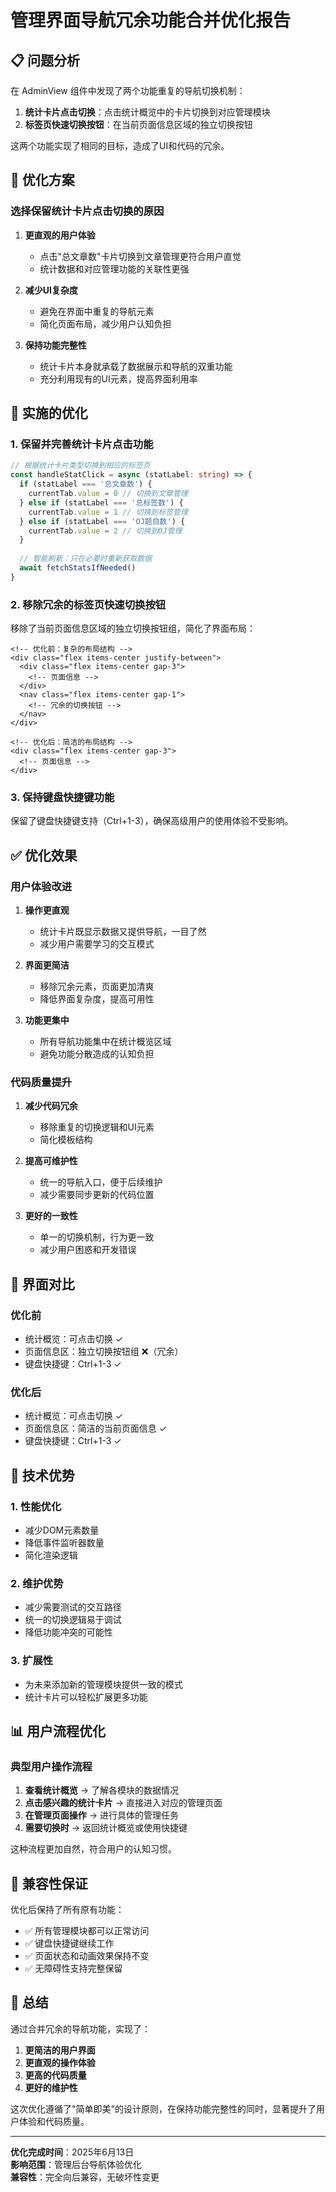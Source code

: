 # 管理界面导航冗余功能合并优化报告

## 📋 问题分析

在 AdminView 组件中发现了两个功能重复的导航切换机制：

1. **统计卡片点击切换**：点击统计概览中的卡片切换到对应管理模块
2. **标签页快速切换按钮**：在当前页面信息区域的独立切换按钮

这两个功能实现了相同的目标，造成了UI和代码的冗余。

## 🎯 优化方案

### 选择保留统计卡片点击切换的原因

1. **更直观的用户体验**
   - 点击"总文章数"卡片切换到文章管理更符合用户直觉
   - 统计数据和对应管理功能的关联性更强

2. **减少UI复杂度**
   - 避免在界面中重复的导航元素
   - 简化页面布局，减少用户认知负担

3. **保持功能完整性**
   - 统计卡片本身就承载了数据展示和导航的双重功能
   - 充分利用现有的UI元素，提高界面利用率

## 🔧 实施的优化

### 1. 保留并完善统计卡片点击功能

```typescript
// 根据统计卡片类型切换到相应的标签页
const handleStatClick = async (statLabel: string) => {
  if (statLabel === '总文章数') {
    currentTab.value = 0 // 切换到文章管理
  } else if (statLabel === '总标签数') {
    currentTab.value = 1 // 切换到标签管理
  } else if (statLabel === 'OJ题目数') {
    currentTab.value = 2 // 切换到OJ管理
  }
  
  // 智能刷新：只在必要时重新获取数据
  await fetchStatsIfNeeded()
}
```

### 2. 移除冗余的标签页快速切换按钮

移除了当前页面信息区域的独立切换按钮组，简化了界面布局：

```vue
<!-- 优化前：复杂的布局结构 -->
<div class="flex items-center justify-between">
  <div class="flex items-center gap-3">
    <!-- 页面信息 -->
  </div>
  <nav class="flex items-center gap-1">
    <!-- 冗余的切换按钮 -->
  </nav>
</div>

<!-- 优化后：简洁的布局结构 -->
<div class="flex items-center gap-3">
  <!-- 页面信息 -->
</div>
```

### 3. 保持键盘快捷键功能

保留了键盘快捷键支持（Ctrl+1-3），确保高级用户的使用体验不受影响。

## ✅ 优化效果

### 用户体验改进

1. **操作更直观**
   - 统计卡片既显示数据又提供导航，一目了然
   - 减少用户需要学习的交互模式

2. **界面更简洁**
   - 移除冗余元素，页面更加清爽
   - 降低界面复杂度，提高可用性

3. **功能更集中**
   - 所有导航功能集中在统计概览区域
   - 避免功能分散造成的认知负担

### 代码质量提升

1. **减少代码冗余**
   - 移除重复的切换逻辑和UI元素
   - 简化模板结构

2. **提高可维护性**
   - 统一的导航入口，便于后续维护
   - 减少需要同步更新的代码位置

3. **更好的一致性**
   - 单一的切换机制，行为更一致
   - 减少用户困惑和开发错误

## 🎨 界面对比

### 优化前

- 统计概览：可点击切换 ✓
- 页面信息区：独立切换按钮组 ❌（冗余）
- 键盘快捷键：Ctrl+1-3 ✓

### 优化后  

- 统计概览：可点击切换 ✓
- 页面信息区：简洁的当前页面信息 ✓
- 键盘快捷键：Ctrl+1-3 ✓

## 🚀 技术优势

### 1. 性能优化

- 减少DOM元素数量
- 降低事件监听器数量
- 简化渲染逻辑

### 2. 维护优势

- 减少需要测试的交互路径
- 统一的切换逻辑易于调试
- 降低功能冲突的可能性

### 3. 扩展性

- 为未来添加新的管理模块提供一致的模式
- 统计卡片可以轻松扩展更多功能

## 📊 用户流程优化

### 典型用户操作流程

1. **查看统计概览** → 了解各模块的数据情况
2. **点击感兴趣的统计卡片** → 直接进入对应的管理页面
3. **在管理页面操作** → 进行具体的管理任务
4. **需要切换时** → 返回统计概览或使用快捷键

这种流程更加自然，符合用户的认知习惯。

## 🔄 兼容性保证

优化后保持了所有原有功能：

- ✅ 所有管理模块都可以正常访问
- ✅ 键盘快捷键继续工作
- ✅ 页面状态和动画效果保持不变
- ✅ 无障碍性支持完整保留

## 🎯 总结

通过合并冗余的导航功能，实现了：

1. **更简洁的用户界面**
2. **更直观的操作体验**
3. **更高的代码质量**
4. **更好的维护性**

这次优化遵循了"简单即美"的设计原则，在保持功能完整性的同时，显著提升了用户体验和代码质量。

---

**优化完成时间**：2025年6月13日  
**影响范围**：管理后台导航体验优化  
**兼容性**：完全向后兼容，无破坏性变更
